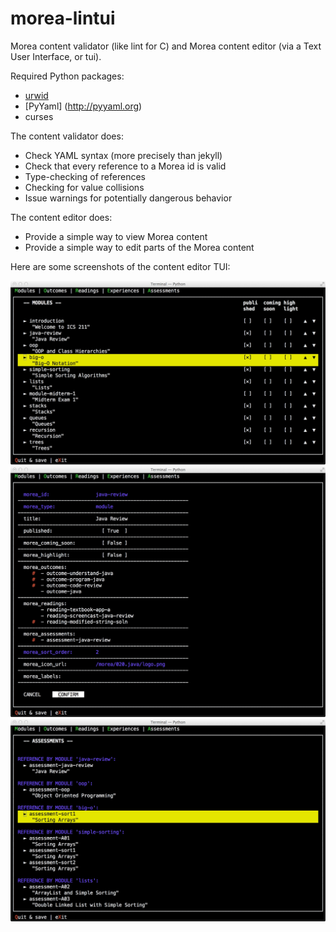 # morea-lintui

Morea content validator (like lint for C) and Morea content editor (via a Text User Interface, or tui).

Required Python packages:

  - [urwid](http://urwid.org)
  - [PyYaml] (http://pyyaml.org)
  - curses

The content validator does:

  - Check YAML syntax (more precisely than jekyll)
  - Check that every reference to a Morea id is valid
  - Type-checking of references
  - Checking for value collisions
  - Issue warnings for potentially dangerous behavior
  

The content editor does:

  - Provide a simple way to view Morea content
  - Provide a simple way to edit parts of the Morea content


Here are some screenshots of the content editor TUI:

<img src="https://github.com/morea-framework/morea-lintui/blob/master/docs/screenshot1.jpg">

<img src="https://github.com/morea-framework/morea-lintui/blob/master/docs/screenshot2.jpg">

<img src="https://github.com/morea-framework/morea-lintui/blob/master/docs/screenshot3.jpg">